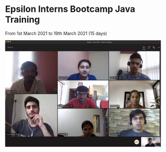 # Epsilon Interns Bootcamp Java Training

From 1st March 2021 to 19th March 2021 (15 days)

<img src="./team.jpg">
